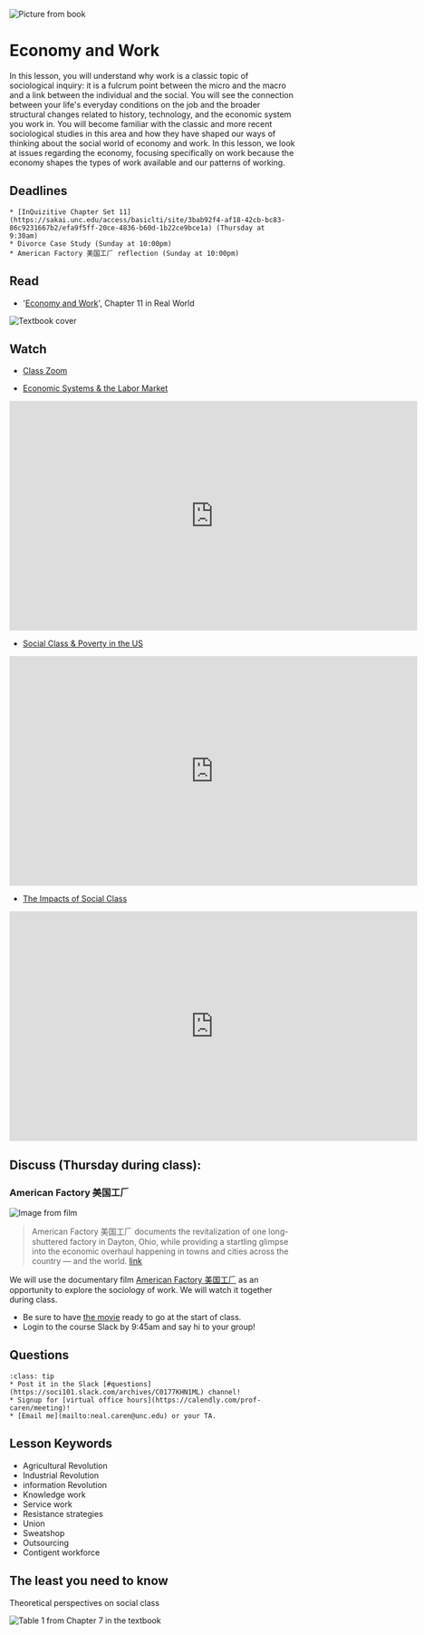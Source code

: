 ![Picture from book](../images/REALWORLD7_FIG11_CO.jpg)

# Economy and Work

In this lesson, you will understand why work is a classic topic of sociological inquiry: it is a fulcrum point between the micro and the macro and a link between the individual and the social. You will see the connection between your life's everyday conditions on the job and the broader structural changes related to history, technology, and the economic system you work in. You will become familiar with the classic and more recent sociological studies in this area and how they have shaped our ways of thinking about the social world of economy and work.  In this lesson, we look at issues regarding the economy, focusing specifically on work because the economy shapes the types of work available and our patterns of working.


## Deadlines

```{admonition} Be sure to hand these in before the deadline
* [InQuizitive Chapter Set 11](https://sakai.unc.edu/access/basiclti/site/3bab92f4-af18-42cb-bc83-86c9231667b2/efa9f5ff-20ce-4836-b60d-1b22ce9bce1a) (Thursday at 9:30am)
* Divorce Case Study (Sunday at 10:00pm)
* American Factory 美国工𠂆 reflection (Sunday at 10:00pm)

```

## Read
* '[Economy and Work](https://sakai.unc.edu/x/IQNM5i)', Chapter 11 in Real World

![Textbook cover](https://cdn.wwnorton.com/dam_booktitles/733/img/cover/9780393419337_300.jpeg)



## Watch

* [Class Zoom](https://unc.zoom.us/j/96531859232?pwd=RVZPdndzbm9kRTJMTFUrd0NUdXNWZz09)


* [Economic Systems & the Labor Market](https://www.youtube.com/watch?v=wslCc0Di978)


<iframe
width="720"
height="405"
    src="https://www.youtube.com/embed/wslCc0Di978"
    frameborder="0"
    allowfullscreen
></iframe>

* [Social Class & Poverty in the US](https://www.youtube.com/watch?v=c8PEv5SV4sU)


<iframe
width="720"
height="405"
    src="https://www.youtube.com/embed/c8PEv5SV4sU"
    frameborder="0"
    allowfullscreen
></iframe>


* [The Impacts of Social Class](https://www.youtube.com/watch?v=0a21mndoORE)

<iframe
width="720"
height="405"
    src="https://www.youtube.com/embed/0a21mndoORE"
    frameborder="0"
    allowfullscreen
></iframe>




## Discuss (Thursday during class):
### American Factory 美国工𠂆

![Image from film](https://flxt.tmsimg.com/assets/p16791268_v_h10_aa.jpg)

> American Factory 美国工𠂆 documents the revitalization of one long-shuttered factory in Dayton, Ohio, while providing a startling glimpse into the economic overhaul happening in towns and cities across the country — and the world. [link](https://americanfactoryfilm.com)


We will use the documentary film [American Factory 美国工𠂆](https://www.netflix.com/title/81090071) as an opportunity to explore the sociology of work.  We will watch it together during class.
* Be sure to have [the movie](https://www.netflix.com/title/81090071) ready to go at the start of class.
* Login to the course Slack by 9:45am and say hi to your group!






## Questions

```{admonition} If you have any questions at all about what you are supposed to do on this lesson, please remember I am here to help. Reach out any time so I can support your success.
:class: tip
* Post it in the Slack [#questions](https://soci101.slack.com/archives/C0177KHN1ML) channel!
* Signup for [virtual office hours](https://calendly.com/prof-caren/meeting)!
* [Email me](mailto:neal.caren@unc.edu) or your TA.
```


## Lesson Keywords

* Agricultural Revolution
* Industrial Revolution
* information Revolution
* Knowledge work
* Service work
* Resistance strategies
* Union
* Sweatshop
* Outsourcing
* Contigent workforce



## The least you need to know
Theoretical perspectives on social class

![Table 1 from Chapter 7 in the textbook](../images/REALWORLD7_TABLE11.02.jpg "Table 2 from Chapter 11 in the textbook")
